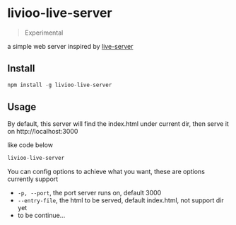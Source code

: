 # livioo-live-server

> Experimental

a simple web server inspired by [live-server](https://www.npmjs.com/package/live-server)

## Install

```js
npm install -g livioo-live-server
```
## Usage

By default, this server will find the index.html under current dir, then serve it on http://localhost:3000

like code below
```bash
livioo-live-server
```

You can config options to achieve what you want, these are options currently support

- `-p, --port`, the port server runs on, default 3000
- `--entry-file`, the html to be served, default index.html, not support dir yet
- to be continue...